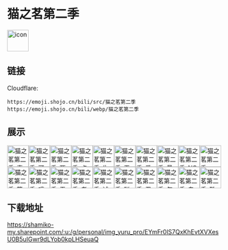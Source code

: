 # 猫之茗第二季
<img src="https://emoji.shojo.cn/bili/src/猫之茗第二季/icon.png" width="50" height="50" alt="icon">

## 链接
Cloudflare:
```
https://emoji.shojo.cn/bili/src/猫之茗第二季
https://emoji.shojo.cn/bili/webp/猫之茗第二季
```
## 展示
<img src="https://emoji.shojo.cn/bili/src/猫之茗第二季/猫之茗第二季-真诚.png" width="50" height="50" alt="猫之茗第二季-真诚"><img src="https://emoji.shojo.cn/bili/src/猫之茗第二季/猫之茗第二季-可怜.png" width="50" height="50" alt="猫之茗第二季-可怜"><img src="https://emoji.shojo.cn/bili/src/猫之茗第二季/猫之茗第二季-死机.png" width="50" height="50" alt="猫之茗第二季-死机"><img src="https://emoji.shojo.cn/bili/src/猫之茗第二季/猫之茗第二季-点赞.png" width="50" height="50" alt="猫之茗第二季-点赞"><img src="https://emoji.shojo.cn/bili/src/猫之茗第二季/猫之茗第二季-生气.png" width="50" height="50" alt="猫之茗第二季-生气"><img src="https://emoji.shojo.cn/bili/src/猫之茗第二季/猫之茗第二季-干杯.png" width="50" height="50" alt="猫之茗第二季-干杯"><img src="https://emoji.shojo.cn/bili/src/猫之茗第二季/猫之茗第二季-爱你.png" width="50" height="50" alt="猫之茗第二季-爱你"><img src="https://emoji.shojo.cn/bili/src/猫之茗第二季/猫之茗第二季-最完美的.png" width="50" height="50" alt="猫之茗第二季-最完美的"><img src="https://emoji.shojo.cn/bili/src/猫之茗第二季/猫之茗第二季-NO.png" width="50" height="50" alt="猫之茗第二季-NO"><img src="https://emoji.shojo.cn/bili/src/猫之茗第二季/猫之茗第二季-YES.png" width="50" height="50" alt="猫之茗第二季-YES"><img src="https://emoji.shojo.cn/bili/src/猫之茗第二季/猫之茗第二季-算了算了.png" width="50" height="50" alt="猫之茗第二季-算了算了"><img src="https://emoji.shojo.cn/bili/src/猫之茗第二季/猫之茗第二季-哼唧.png" width="50" height="50" alt="猫之茗第二季-哼唧"><img src="https://emoji.shojo.cn/bili/src/猫之茗第二季/猫之茗第二季-无语.png" width="50" height="50" alt="猫之茗第二季-无语"><img src="https://emoji.shojo.cn/bili/src/猫之茗第二季/猫之茗第二季-老人手机.png" width="50" height="50" alt="猫之茗第二季-老人手机"><img src="https://emoji.shojo.cn/bili/src/猫之茗第二季/猫之茗第二季-试探.png" width="50" height="50" alt="猫之茗第二季-试探"><img src="https://emoji.shojo.cn/bili/src/猫之茗第二季/猫之茗第二季-朕准了.png" width="50" height="50" alt="猫之茗第二季-朕准了"><img src="https://emoji.shojo.cn/bili/src/猫之茗第二季/猫之茗第二季-忍辱负重.png" width="50" height="50" alt="猫之茗第二季-忍辱负重"><img src="https://emoji.shojo.cn/bili/src/猫之茗第二季/猫之茗第二季-怎么了呢.png" width="50" height="50" alt="猫之茗第二季-怎么了呢"><img src="https://emoji.shojo.cn/bili/src/猫之茗第二季/猫之茗第二季-专业.png" width="50" height="50" alt="猫之茗第二季-专业"><img src="https://emoji.shojo.cn/bili/src/猫之茗第二季/猫之茗第二季-酷咪咩咩.png" width="50" height="50" alt="猫之茗第二季-酷咪咩咩">

## 下载地址

https://shamiko-my.sharepoint.com/:u:/g/personal/img_yuru_pro/EYmFr0lS7QxKhEvtXVXesU0B5uIGwr9dLYob0kpLHSeuaQ